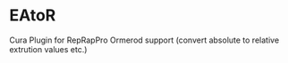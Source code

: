 EAtoR
=====

Cura Plugin for RepRapPro Ormerod support (convert absolute to relative extrution values etc.)
